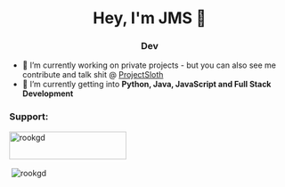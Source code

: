<h1 align="center">Hey, I'm JMS 👋</h1>
<h3 align="center">Dev</h3>

- 🔭 I’m currently working on private projects - but you can also see me contribute and talk shit @ [ProjectSloth](https://discord.gg/projectsloth)
- 🌱 I’m currently getting into **Python, Java, JavaScript and Full Stack Development**

<h3 align="left">Support:</h3>
<p><a href="https://www.buymeacoffee.com/rookgd"> <img align="left" src="https://cdn.buymeacoffee.com/buttons/v2/default-yellow.png" height="50" width="210" alt="rookgd" /></a></p><br><br><br>

<p>&nbsp;<img align="center" src="https://github-readme-stats.vercel.app/api?username=rookgd&show_icons=true&locale=en" alt="rookgd" /></p>
